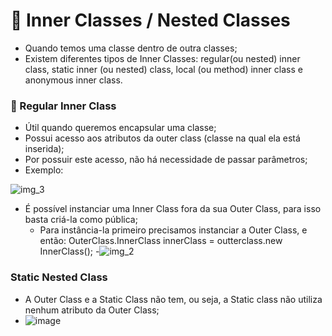 # :memo: Inner Classes / Nested Classes

- Quando temos uma classe dentro de outra classes;
- Existem diferentes tipos de Inner Classes: regular(ou nested) inner class, 
static inner (ou nested) class, local (ou method) inner class e anonymous inner class.

### :pushpin: Regular Inner Class

- Útil quando queremos encapsular uma classe;
- Possui acesso aos atributos da outer class (classe na qual ela está inserida);
- Por possuir este acesso, não há necessidade de passar parâmetros;
- Exemplo:

![img_3](https://user-images.githubusercontent.com/101933646/230068885-41ddce7f-a3f9-4d2d-8052-b58580d3ded7.png)


- É possível instanciar uma Inner Class fora da sua Outer Class, para isso basta criá-la como pública;
    - Para instância-la primeiro precisamos instanciar a Outer Class, e então: OuterClass.InnerClass innerClass = outterclass.new InnerClass();
    -![img_2](https://user-images.githubusercontent.com/101933646/230068927-6d067194-20b7-4904-88d7-8ebfa6f149c0.png)

### Static Nested Class
- A Outer Class e a Static Class não tem, ou seja, a Static class não utiliza nenhum atributo da Outer Class;
- ![image](https://user-images.githubusercontent.com/101933646/230398442-276af78f-a5c4-40ad-980e-46f524c058c2.png)

  
